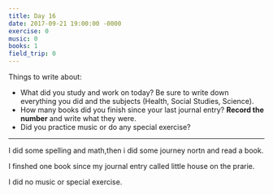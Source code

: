 ```yaml
---
title: Day 16
date: 2017-09-21 19:00:00 -0000
exercise: 0
music: 0
books: 1
field_trip: 0
---
```

Things to write about:

* What did you study and work on today? Be sure to write down everything you did and the subjects (Health, Social Studies, Science).
* How many books did you finish since your last journal entry? **Record the number** and write what they were.
* Did you practice music or do any special exercise?

***

I did some spelling and math,then i did some journey nortn and read a book. 

I finshed one book since my journal entry called little house on the prarie.

I did no music or special exercise. 
